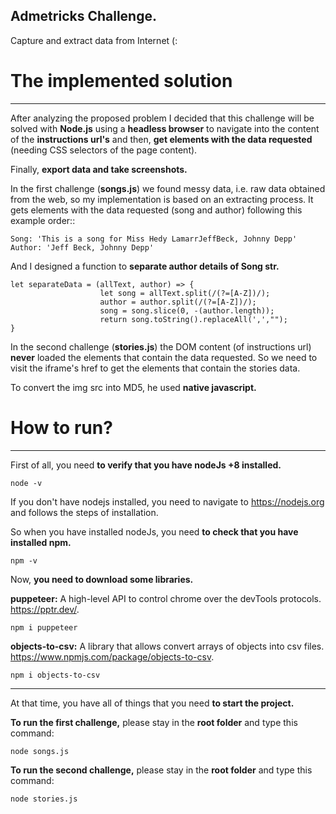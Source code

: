 ## Admetricks Challenge.
Capture and extract data from Internet (:

# The implemented solution
***
After analyzing the proposed problem I decided that this challenge will be solved with **Node.js** using a **headless browser** to navigate into the 
content of the **instructions url's** and then, **get elements with the data requested** (needing CSS selectors of the page content).

Finally, **export data and take screenshots.**

In the first challenge (**songs.js**) we found messy data, i.e. raw data obtained from the web, so my implementation is based on an extracting process. It gets elements with the data requested (song and author) following this example order::

    Song: 'This is a song for Miss Hedy LamarrJeffBeck, Johnny Depp'
    Author: 'Jeff Beck, Johnny Depp'

And I designed a function to **separate author details of Song str.**

    let separateData = (allText, author) => {
                        let song = allText.split(/(?=[A-Z])/); 
                        author = author.split(/(?=[A-Z])/);
                        song = song.slice(0, -(author.length)); 
                        return song.toString().replaceAll(',',"");
    }
    
In the second challenge (**stories.js**) the DOM content (of instructions url) **never** loaded the elements that contain the data requested. So we need to visit the iframe's href to get the elements that contain the stories data.

To convert the img src into MD5, he used **native javascript.**

# How to run?
***
First of all, you need **to verify that you have nodeJs +8 installed.**

    node -v

If you don't have nodejs installed, you need to navigate to https://nodejs.org and follows the steps of installation.

So when you have installed nodeJs, you need **to check that you have installed npm.**

    npm -v

Now, **you need to download some libraries.**

**puppeteer:** A high-level API to control chrome over the devTools protocols. https://pptr.dev/.

    npm i puppeteer 
    
**objects-to-csv:** A library that allows convert arrays of objects into csv files. https://www.npmjs.com/package/objects-to-csv.

    npm i objects-to-csv 

***

At that time, you have all of things that you need **to start the project.**

**To run the first challenge,** please stay in the **root folder** and type this command:

    node songs.js 

**To run the second challenge,** please stay in the **root folder** and type this command:

    node stories.js



